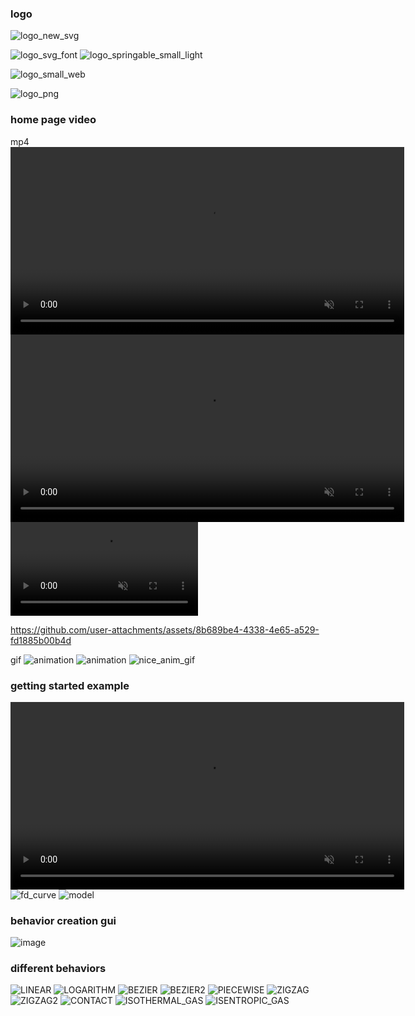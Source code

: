 
### logo

![logo_new_svg](https://github.com/user-attachments/assets/a9c967f2-dac9-4ce9-ad31-a8a403fd74bf)

![logo_svg_font](https://github.com/user-attachments/assets/5642dbbe-f27c-4c71-bb05-c6ae4785f801)
![logo_springable_small_light](https://github.com/user-attachments/assets/4a461ee1-597d-4742-a8ca-34f5576ae166)

![logo_small_web](https://github.com/user-attachments/assets/28ab9c0e-fdd3-41bc-9e5c-4d9fbf59da24)

![logo_png](https://github.com/user-attachments/assets/b781f0e5-2584-48ac-9f4d-0bd896d60ac7)



### home page video
mp4
<video width="630" height="300" autoplay loop muted src="https://github.com/user-attachments/assets/016852f5-3dd7-49ba-badb-249ba38569c6"></video>
<video width="630" height="300" autoplay loop muted src="https://github.com/user-attachments/assets/2d5840ef-d182-48ef-9dfb-d0af7aaad448"></video>
<video autoplay loop muted src="https://github.com/user-attachments/assets/8b689be4-4338-4e65-a529-fd1885b00b4d"></video>

https://github.com/user-attachments/assets/8b689be4-4338-4e65-a529-fd1885b00b4d




gif
![animation](https://github.com/user-attachments/assets/5b58be17-5fcb-47a2-9554-6ba53ea0c5bf)
![animation](https://github.com/user-attachments/assets/d60c9fbe-fe85-4e66-8fb4-e1ed34220eae)
![nice_anim_gif](https://github.com/user-attachments/assets/110da33e-266a-4fca-a0f0-3ac793804bed)




### getting started example
<video width="630" height="300" autoplay loop muted src="https://github.com/user-attachments/assets/8b40afd1-db93-4bd7-adfb-1d106e96e740"></video>
![fd_curve](https://github.com/user-attachments/assets/6420086a-d87c-47ce-984e-ce98c6a475d7)
![model](https://github.com/user-attachments/assets/0b51521f-87a2-43ca-a153-7252caca8942)

### behavior creation gui
![image](https://github.com/user-attachments/assets/ee0ccc8b-a02e-418b-be0f-9bb68738fb0b)


### different behaviors
![LINEAR](https://github.com/user-attachments/assets/0dfeb1ca-3857-4d09-8bf5-36228dbc2a85)
![LOGARITHM](https://github.com/user-attachments/assets/c53f1391-81bb-467c-bf56-4a6ebf2f5306)
![BEZIER](https://github.com/user-attachments/assets/34446134-1988-4691-a261-865f25290b22)
![BEZIER2](https://github.com/user-attachments/assets/8f5dae45-7a2e-46bd-afe1-ff1ef5814a8c)
![PIECEWISE](https://github.com/user-attachments/assets/66de0d4b-bd8a-4463-9c92-ef6190981e31)
![ZIGZAG](https://github.com/user-attachments/assets/31c61352-53b9-4ab8-b190-0f4d326e4333)
![ZIGZAG2](https://github.com/user-attachments/assets/2e44e2ca-29eb-4298-88d8-537482379d6a)
![CONTACT](https://github.com/user-attachments/assets/a8f17fe5-cd4f-41fe-b7a1-65842625f7d9)
![ISOTHERMAL_GAS](https://github.com/user-attachments/assets/b9d2d7d8-b502-4249-9218-7e79cbf44ebd)
![ISENTROPIC_GAS](https://github.com/user-attachments/assets/986d1eaf-9619-4750-924a-542f27a4c68c)





